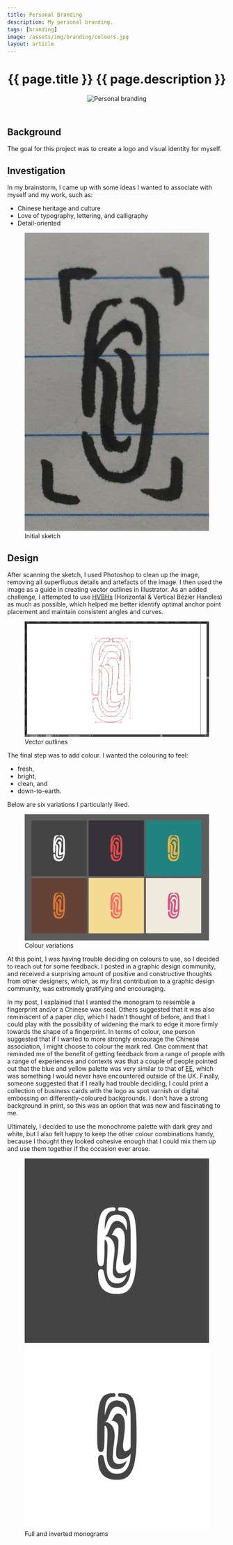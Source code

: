 ```yaml
---
title: Personal Branding
description: My personal branding.
tags: [branding]
image: /assets/img/branding/colours.jpg
layout: article
---
```


<header class="intro">
    <h1 class="details">{{ page.title }}
        <span class="subtitle">{{ page.description }}</span>
    </h1>
    <figure>
        <img src="{{ page.image }}" alt="Personal branding">
    </figure>
</header>

## Background
The goal for this project was to create a logo and visual identity for myself.

## Investigation
In my brainstorm, I came up with some ideas I wanted to associate with myself and my work, such as:
* Chinese heritage and culture
* Love of typography, lettering, and calligraphy
* Detail-oriented

<figure>
    <img src="/assets/img/branding/sketch.jpg" alt="Initial sketch">
    <figcaption>Initial sketch</figcaption>
</figure>

## Design
After scanning the sketch, I used Photoshop to clean up the image, removing all superfluous details and artefacts of the image. I then used the image as a guide in creating vector outlines in Illustrator. As an added challenge, I attempted to use [HVBHs](https://theagsc.com/blog/tutorials/so-whats-the-big-deal-with-horizontal-vertical-bezier-handles-anyway/ "So What’s the Big Deal with Horizontal & Vertical Bezier Handles Anyway?") (Horizontal & Vertical Bézier Handles) as much as possible, which helped me better identify optimal anchor point placement and maintain consistent angles and curves.

<figure>
    <img src="/assets/img/branding/hvbh.png" alt="Vector outlines">
    <figcaption>Vector outlines</figcaption>
</figure>

The final step was to add colour. I wanted the colouring to feel:
* fresh,
* bright,
* clean, and
* down-to-earth.

Below are six variations I particularly liked.

<figure>
    <img src="/assets/img/branding/colours.jpg" alt="Colour variations">
    <figcaption>Colour variations</figcaption>
</figure>

At this point, I was having trouble deciding on colours to use, so I decided to reach out for some feedback. I posted in a graphic design community, and received a surprising amount of positive and constructive thoughts from other designers, which, as my first contribution to a graphic design community, was extremely gratifying and encouraging.

In my post, I explained that I wanted the monogram to resemble a fingerprint and/or a Chinese wax seal. Others suggested that it was also reminiscent of a paper clip, which I hadn't thought of before, and that I could play with the possibility of widening the mark to edge it more firmly towards the shape of a fingerprint. In terms of colour, one person suggested that if I wanted to more strongly encourage the Chinese association, I might choose to colour the mark red. One comment that reminded me of the benefit of getting feedback from a range of people with a range of experiences and contexts was that a couple of people pointed out that the blue and yellow palette was very similar to that of [EE](http://ee.co.uk/), which was something I would never have encountered outside of the UK. Finally, someone suggested that if I really had trouble deciding, I could print a collection of business cards with the logo as spot varnish or digital embossing on differently-coloured backgrounds. I don't have a strong background in print, so this was an option that was new and fascinating to me.

Ultimately, I decided to use the monochrome palette with dark grey and white, but I also felt happy to keep the other colour combinations handy, because I thought they looked cohesive enough that I could mix them up and use them together if the occasion ever arose.

<figure>
    <div class="two">
        <img src="/assets/img/branding/grey-white.png" alt="Grey on white">
        <img src="/assets/img/branding/white-grey.png" alt="White on grey">
    </div>
    <figcaption>Full and inverted monograms</figcaption>
</figure>